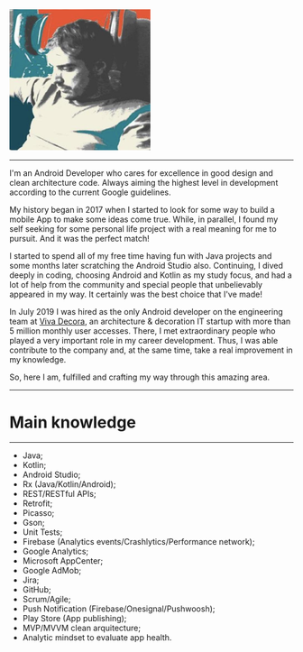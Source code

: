 <img src="logo.png" width=250>

___

I'm an Android Developer who cares for excellence in good design and clean architecture code. Always aiming the highest level in development according to the current Google guidelines.

My history began in 2017 when I started to look for some way to build a mobile App to make some ideas come true. While, in parallel, I found my self seeking for some personal life project with a real meaning for me to pursuit. And it was the perfect match!

I started to spend all of my free time having fun with Java projects and some months later scratching the Android Studio also. Continuing, I dived deeply in coding, choosing Android and Kotlin as my study focus, and had a lot of help from the community and special people that unbelievably appeared in my way. It certainly was the best choice that I've made!

In July 2019 I was hired as the only Android developer on the engineering team at [Viva Decora](https://play.google.com/store/apps/details?id=br.com.vivadecora.app), an architecture & decoration IT startup with more than 5 million monthly user accesses. There, I met extraordinary people who played a very important role in my career development. Thus, I was able contribute to the company and, at the same time, take a real improvement in my knowledge.

So, here I am, fulfilled and crafting my way through this amazing area.

___

# Main knowledge

___

* Java;
* Kotlin;
* Android Studio;
* Rx (Java/Kotlin/Android);
* REST/RESTful APIs;
* Retrofit;
* Picasso;
* Gson;
* Unit Tests;
* Firebase (Analytics events/Crashlytics/Performance network);
* Google Analytics;
* Microsoft AppCenter;
* Google AdMob;
* Jira;
* GitHub;
* Scrum/Agile;
* Push Notification (Firebase/Onesignal/Pushwoosh);
* Play Store (App publishing);
* MVP/MVVM clean arquitecture;
* Analytic mindset to evaluate app health.
